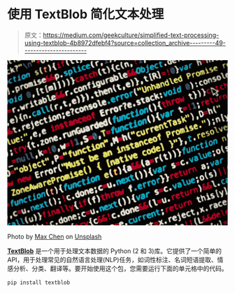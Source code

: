 # 使用 TextBlob 简化文本处理

> 原文：<https://medium.com/geekculture/simplified-text-processing-using-textblob-4b8972dfebf4?source=collection_archive---------49----------------------->

![](img/b02038417208beb24e64b14428d653cf.png)

Photo by [Max Chen](https://unsplash.com/@maxchen2k?utm_source=medium&utm_medium=referral) on [Unsplash](https://unsplash.com?utm_source=medium&utm_medium=referral)

[**TextBlob**](https://textblob.readthedocs.io/en/dev/) 是一个用于处理文本数据的 Python (2 和 3)库。它提供了一个简单的 API，用于处理常见的自然语言处理(NLP)任务，如词性标注、名词短语提取、情感分析、分类、翻译等。要开始使用这个包，您需要运行下面的单元格中的代码。

```
pip install textblob
```